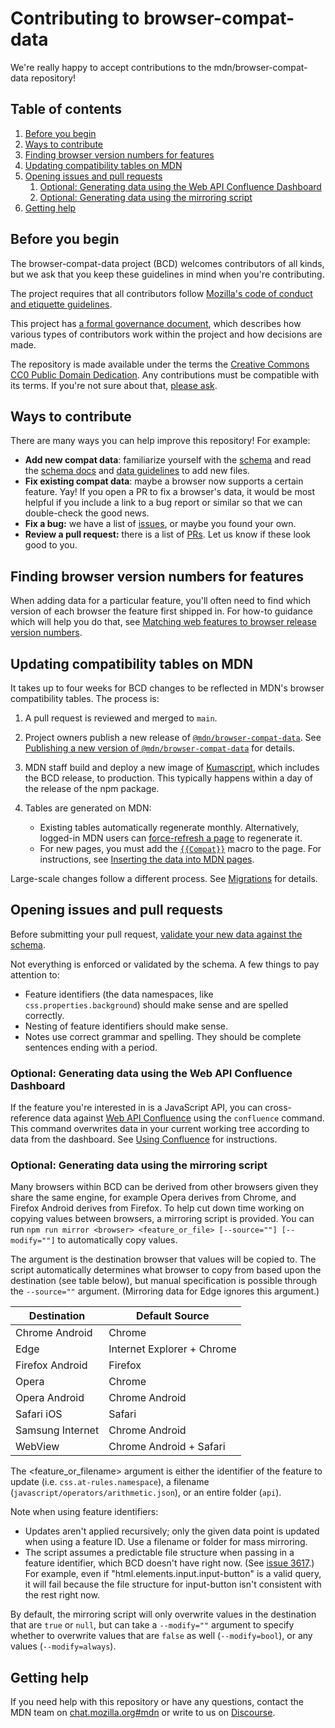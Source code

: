 # Contributing to browser-compat-data

We're really happy to accept contributions to the mdn/browser-compat-data repository!

## Table of contents

1. [Before you begin](#before-you-begin)
2. [Ways to contribute](#ways-to-contribute)
3. [Finding browser version numbers for features](#finding-browser-version-numbers-for-features)
4. [Updating compatibility tables on MDN](#updating-compatibility-tables-on-mdn)
5. [Opening issues and pull requests](#opening-issues-and-pull-requests)
   1. [Optional: Generating data using the Web API Confluence Dashboard](#optional-generating-data-using-the-web-api-confluence-dashboard)
   2. [Optional: Generating data using the mirroring script](#optional-generating-data-using-the-mirroring-script)
6. [Getting help](#getting-help)

## Before you begin

The browser-compat-data project (BCD) welcomes contributors of all kinds, but we ask that you keep these guidelines in mind when you're contributing.

The project requires that all contributors follow [Mozilla's code of conduct and etiquette guidelines](/CODE_OF_CONDUCT.md).

This project has [a formal governance document](/GOVERNANCE.md), which describes how various types of contributors work within the project and how decisions are made.

The repository is made available under the terms the [Creative Commons CC0 Public Domain Dedication](/LICENSE). Any contributions must be compatible with its terms. If you're not sure about that, [please ask](#getting-help).

## Ways to contribute

There are many ways you can help improve this repository! For example:

- **Add new compat data**: familiarize yourself with the [schema](../schemas/compat-data.schema.json) and read the [schema docs](../schemas/compat-data-schema.md) and [data guidelines](data-guidelines.md) to add new files.
- **Fix existing compat data**: maybe a browser now supports a certain feature. Yay! If you open a PR to fix a browser's data, it would be most helpful if you include a link to a bug report or similar so that we can double-check the good news.
- **Fix a bug:** we have a list of [issues](https://github.com/mdn/browser-compat-data/issues),
  or maybe you found your own.
- **Review a pull request:** there is a list of [PRs](https://github.com/mdn/browser-compat-data/pulls).
  Let us know if these look good to you.

## Finding browser version numbers for features

When adding data for a particular feature, you'll often need to find which version of each browser the feature first shipped in. For how-to guidance which will help you do that, see [Matching web features to browser release version numbers](https://developer.mozilla.org/docs/MDN/Contribute/Processes/Matching_features_to_browser_version).

## Updating compatibility tables on MDN

It takes up to four weeks for BCD changes to be reflected in MDN's browser compatibility tables.
The process is:

1. A pull request is reviewed and merged to `main`.
2. Project owners publish a new release of [`@mdn/browser-compat-data`](https://www.npmjs.com/package/@mdn/browser-compat-data).
   See [Publishing a new version of `@mdn/browser-compat-data`](publishing.md) for details.
3. MDN staff build and deploy a new image of [Kumascript](https://github.com/mdn/kumascript), which includes the BCD release, to production.
   This typically happens within a day of the release of the npm package.
4. Tables are generated on MDN:

   - Existing tables automatically regenerate monthly.
     Alternatively, logged-in MDN users can [force-refresh a page](https://en.wikipedia.org/wiki/Wikipedia:Bypass_your_cache#Bypassing_cache) to regenerate it.
   - For new pages, you must add the [`{{Compat}}`](https://github.com/mdn/kumascript/blob/master/macros/Compat.ejs) macro to the page.
     For instructions, see [Inserting the data into MDN pages](https://developer.mozilla.org/en-US/docs/MDN/Contribute/Structures/Compatibility_tables#Inserting_the_data_into_MDN_pages).

Large-scale changes follow a different process. See [Migrations](migrations.md) for details.

## Opening issues and pull requests

Before submitting your pull request, [validate your new data against the schema](testing.md).

Not everything is enforced or validated by the schema. A few things to pay attention to:

- Feature identifiers (the data namespaces, like `css.properties.background`) should make sense and are spelled correctly.
- Nesting of feature identifiers should make sense.
- Notes use correct grammar and spelling. They should be complete sentences ending with a period.

### Optional: Generating data using the Web API Confluence Dashboard

If the feature you're interested in is a JavaScript API, you can cross-reference data against [Web API Confluence](https://web-confluence.appspot.com/) using the `confluence` command. This command overwrites data in your current working tree according to data from the dashboard. See [Using Confluence](using-confluence.md) for instructions.

### Optional: Generating data using the mirroring script

Many browsers within BCD can be derived from other browsers given they share the same engine, for example Opera derives from Chrome, and Firefox Android derives from Firefox. To help cut down time working on copying values between browsers, a mirroring script is provided. You can run `npm run mirror <browser> <feature_or_file> [--source=""] [--modify=""]` to automatically copy values.

The <browser> argument is the destination browser that values will be copied to. The script automatically determines what browser to copy from based upon the destination (see table below), but manual specification is possible through the `--source=""` argument. (Mirroring data for Edge ignores this argument.)

| Destination      | Default Source             |
| ---------------- | -------------------------- |
| Chrome Android   | Chrome                     |
| Edge             | Internet Explorer + Chrome |
| Firefox Android  | Firefox                    |
| Opera            | Chrome                     |
| Opera Android    | Chrome Android             |
| Safari iOS       | Safari                     |
| Samsung Internet | Chrome Android             |
| WebView          | Chrome Android + Safari    |

The <feature_or_filename> argument is either the identifier of the feature to update (i.e. `css.at-rules.namespace`), a filename (`javascript/operators/arithmetic.json`), or an entire folder (`api`).

Note when using feature identifiers:

- Updates aren't applied recursively; only the given data point is updated when using a feature ID. Use a filename or folder for mass mirroring.
- The script assumes a predictable file structure when passing in a feature identifier, which BCD doesn't have right now. (See [issue 3617](https://github.com/mdn/browser-compat-data/issues/3617).) For example, even if "html.elements.input.input-button" is a valid query, it will fail because the file structure for input-button isn't consistent with the rest right now.

By default, the mirroring script will only overwrite values in the destination that are `true` or `null`, but can take a `--modify=""` argument to specify whether to overwrite values that are `false` as well (`--modify=bool`), or any values (`--modify=always`).

## Getting help

If you need help with this repository or have any questions, contact the MDN team on [chat.mozilla.org#mdn](https://chat.mozilla.org/#/room/#mdn:mozilla.org) or write to us on [Discourse](https://discourse.mozilla-community.org/c/mdn).
